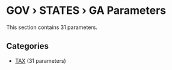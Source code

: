 # GOV › STATES › GA Parameters

This section contains 31 parameters.

## Categories

- [TAX](tax/index.md) (31 parameters)
